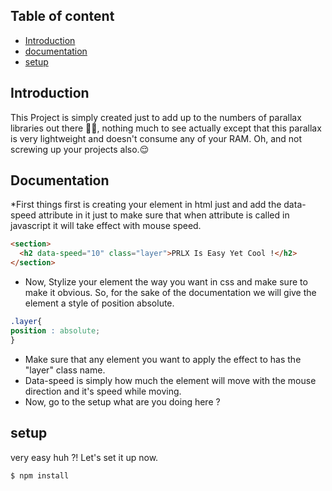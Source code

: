 

## Table of content
* [Introduction](#introduction)
* [documentation](#documentation)
* [setup](#setup)

## Introduction
This Project is simply created just to add up to the numbers of parallax libraries out there 🤷‍♂️, nothing much to see actually except that this parallax is very lightweight and doesn't consume any of your RAM. Oh, and not screwing up your projects also.😌

## Documentation
*First things first is creating your element in html just and add the data-speed attribute in it just to make sure that when attribute is called in javascript it will take effect with mouse speed.

```html 
<section>
  <h2 data-speed="10" class="layer">PRLX Is Easy Yet Cool !</h2>
</section>
  ```
* Now, Stylize your element the way you want in css and make sure to make it obvious. So, for the sake of the documentation we will give the element a style of position absolute.
```css
.layer{
position : absolute;
}
```
* Make sure that any element you want to apply the effect to has the "layer" class name.
* Data-speed is simply how much the element will move with the mouse direction and it's speed while moving.
* Now, go to the setup what are you doing here ?

## setup
very easy huh ?! Let's set it up now.
```
$ npm install
```
